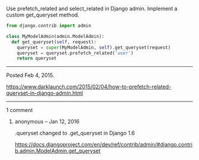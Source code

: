 Use prefetch_related and select_related in Django admin. Implement a custom get_queryset method.

```py
from django.contrib import admin

class MyModelAdmin(admin.ModelAdmin):
  def get_queryset(self, request):
    queryset = super(MyModelAdmin, self).get_queryset(request)
    queryset = queryset.prefetch_related('user')
    return queryset
```

---

Posted Feb 4, 2015.

https://www.darklaunch.com/2015/02/04/how-to-prefetch-related-queryset-in-django-admin.html

---

1 comment

<ol><li><div>

anonymous &ndash; Jan 12, 2016<div>

.queryset changed to .get_queryset in Django 1.6

<a href="https://docs.djangoproject.com/en/dev/ref/contrib/admin/#django.contrib.admin.ModelAdmin.get_queryset">https://docs.djangoproject.com/en/dev/ref/contrib/admin/#django.contrib.admin.ModelAdmin.get_queryset</a>

</div></div></li></ol>
